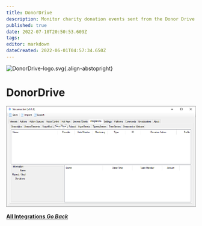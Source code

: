 ```yaml
---
title: DonorDrive
description: Monitor charity donation events sent from the Donor Drive platform
published: true
date: 2022-07-10T20:50:53.609Z
tags: 
editor: markdown
dateCreated: 2022-06-01T04:57:34.650Z
---
```


![DonorDrive-logo.svg](https://streamer.bot/img/integrations/donordrive.svg){.align-abstopright}

# DonorDrive

![donordrive-integration.png](/donordrive-integration.png)


<div class="btn-grid">

  [<i class="mdi mdi-chevron-left"></i> **All Integrations *Go Back***](/en/Integrations)

</div>